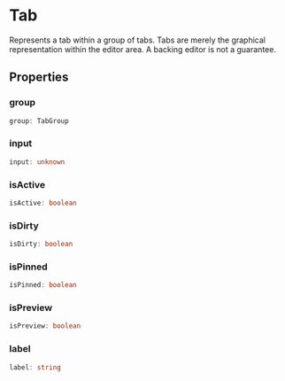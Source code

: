 # Tab

Represents a tab within a group of tabs. Tabs are merely the graphical representation within the editor area. A backing editor is not a guarantee.

## Properties

### group

```typescript
group: TabGroup
```

### input

```typescript
input: unknown
```

### isActive

```typescript
isActive: boolean
```

### isDirty

```typescript
isDirty: boolean
```

### isPinned

```typescript
isPinned: boolean
```

### isPreview

```typescript
isPreview: boolean
```

### label

```typescript
label: string
```

[TabGroup]: TabGroup.md
